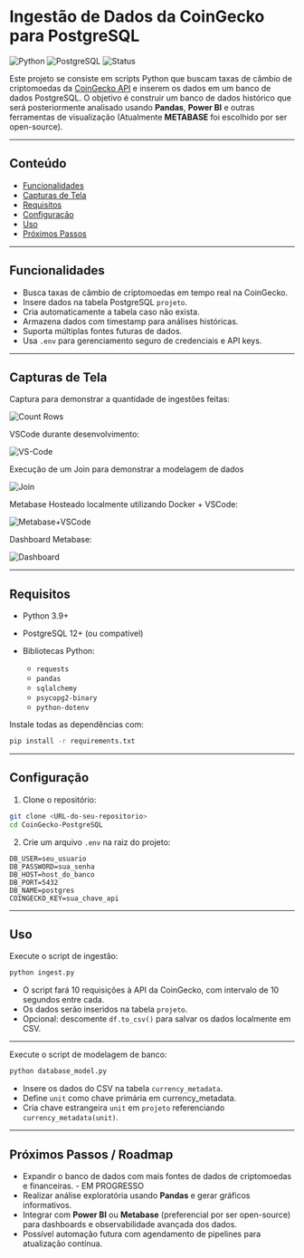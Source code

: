 # Ingestão de Dados da CoinGecko para PostgreSQL

![Python](https://img.shields.io/badge/Python-3.9+-blue)
![PostgreSQL](https://img.shields.io/badge/PostgreSQL-12+-blue)
![Status](https://img.shields.io/badge/Status-Em%20Desenvolvimento-orange)

Este projeto se consiste em scripts Python que buscam taxas de câmbio de criptomoedas da [CoinGecko API](https://www.coingecko.com/pt/api) e inserem os dados em um banco de dados PostgreSQL.
O objetivo é construir um banco de dados histórico que será posteriormente analisado usando **Pandas**, **Power BI** e outras ferramentas de visualização (Atualmente **METABASE** foi escolhido por ser open-source).

---

## Conteúdo

* [Funcionalidades](#funcionalidades)
* [Capturas de Tela](#capturas-de-tela)
* [Requisitos](#requisitos)
* [Configuração](#configuração)
* [Uso](#uso)
* [Próximos Passos](#próximos-passos)

---

## Funcionalidades

* Busca taxas de câmbio de criptomoedas em tempo real na CoinGecko.
* Insere dados na tabela PostgreSQL `projeto`.
* Cria automaticamente a tabela caso não exista.
* Armazena dados com timestamp para análises históricas.
* Suporta múltiplas fontes futuras de dados.
* Usa `.env` para gerenciamento seguro de credenciais e API keys.

---

## Capturas de Tela

Captura para demonstrar a quantidade de ingestões feitas:

![Count Rows](https://i.imgur.com/T0gYf5j.png)


VSCode durante desenvolvimento:

![VS-Code](https://i.imgur.com/cQnE7wM.png)


Execução de um Join para demonstrar a modelagem de dados

![Join](https://i.imgur.com/uDpfKce.png)

Metabase Hosteado localmente utilizando Docker + VSCode:

![Metabase+VSCode](https://i.imgur.com/aBCy28p.png)

Dashboard Metabase:

![Dashboard](https://i.imgur.com/228pl7z.png)

---

## Requisitos

* Python 3.9+
* PostgreSQL 12+ (ou compatível)
* Bibliotecas Python:

  * `requests`
  * `pandas`
  * `sqlalchemy`
  * `psycopg2-binary`
  * `python-dotenv`

Instale todas as dependências com:

```bash
pip install -r requirements.txt
```

---

## Configuração

1. Clone o repositório:

```bash
git clone <URL-do-seu-repositorio>
cd CoinGecko-PostgreSQL
```

2. Crie um arquivo `.env` na raiz do projeto:

```env
DB_USER=seu_usuario
DB_PASSWORD=sua_senha
DB_HOST=host_do_banco
DB_PORT=5432
DB_NAME=postgres
COINGECKO_KEY=sua_chave_api
```

---

## Uso

Execute o script de ingestão:

```bash
python ingest.py
```

* O script fará 10 requisições à API da CoinGecko, com intervalo de 10 segundos entre cada.
* Os dados serão inseridos na tabela `projeto`.
* Opcional: descomente `df.to_csv()` para salvar os dados localmente em CSV.

---

Execute o script de modelagem de banco:

```bash
python database_model.py
```


* Insere os dados do CSV na tabela `currency_metadata`.  
* Define `unit` como chave primária em currency_metadata.  
* Cria chave estrangeira `unit` em `projeto` referenciando `currency_metadata(unit)`.

---

## Próximos Passos / Roadmap

* Expandir o banco de dados com mais fontes de dados de criptomoedas e financeiras. - EM PROGRESSO
* Realizar análise exploratória usando **Pandas** e gerar gráficos informativos.
* Integrar com **Power BI** ou **Metabase** (preferencial por ser open-source) para dashboards e observabilidade avançada dos dados.
* Possível automação futura com agendamento de pipelines para atualização contínua.
